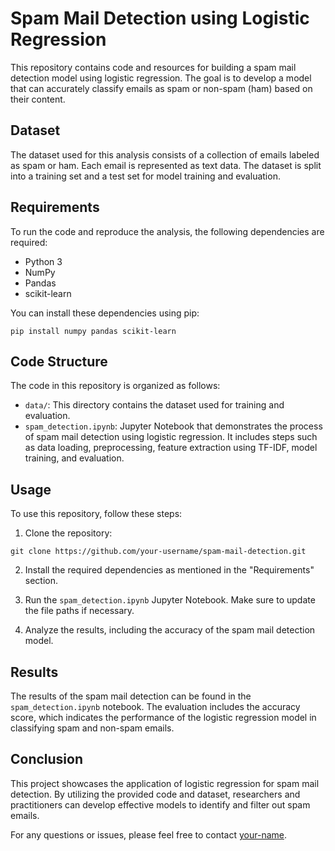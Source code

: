 # Spam Mail Detection using Logistic Regression

This repository contains code and resources for building a spam mail detection model using logistic regression. The goal is to develop a model that can accurately classify emails as spam or non-spam (ham) based on their content.

## Dataset

The dataset used for this analysis consists of a collection of emails labeled as spam or ham. Each email is represented as text data. The dataset is split into a training set and a test set for model training and evaluation.

## Requirements

To run the code and reproduce the analysis, the following dependencies are required:

- Python 3
- NumPy
- Pandas
- scikit-learn

You can install these dependencies using pip:

```
pip install numpy pandas scikit-learn
```

## Code Structure

The code in this repository is organized as follows:

- `data/`: This directory contains the dataset used for training and evaluation.
- `spam_detection.ipynb`: Jupyter Notebook that demonstrates the process of spam mail detection using logistic regression. It includes steps such as data loading, preprocessing, feature extraction using TF-IDF, model training, and evaluation.

## Usage

To use this repository, follow these steps:

1. Clone the repository:

```
git clone https://github.com/your-username/spam-mail-detection.git
```

2. Install the required dependencies as mentioned in the "Requirements" section.

3. Run the `spam_detection.ipynb` Jupyter Notebook. Make sure to update the file paths if necessary.

4. Analyze the results, including the accuracy of the spam mail detection model.

## Results

The results of the spam mail detection can be found in the `spam_detection.ipynb` notebook. The evaluation includes the accuracy score, which indicates the performance of the logistic regression model in classifying spam and non-spam emails.

## Conclusion

This project showcases the application of logistic regression for spam mail detection. By utilizing the provided code and dataset, researchers and practitioners can develop effective models to identify and filter out spam emails.

For any questions or issues, please feel free to contact [your-name](mailto:your-email@example.com).